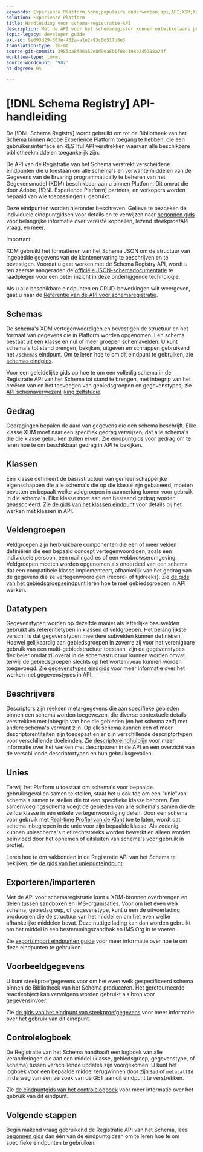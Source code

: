 ```yaml
---
keywords: Experience Platform;home;populaire onderwerpen;api;API;XDM;XDM systeem;ervaringsgegevensmodel;Ervaring gegevensmodel;Beleidsgegevensmodel;Gegevensmodel;Gegevensmodel;Schema register;Schemaregister
solution: Experience Platform
title: Handleiding voor schema-registratie-API
description: Met de API voor het schemaregister kunnen ontwikkelaars programmatisch alle schema's en gerelateerde XDM-bronnen (Experience Data Model) in Adobe Experience Platform beheren. Volg deze handleiding voor het uitvoeren van toetsbewerkingen met de API.
topic-legacy: developer guide
exl-id: 9e693d29-303e-462a-a1e2-93c0d517b8e3
translation-type: tm+mt
source-git-commit: 3985ba8f46a62e8d9ea8b1f084198b245318a24f
workflow-type: tm+mt
source-wordcount: '987'
ht-degree: 0%

---
```


# [!DNL Schema Registry] API-handleiding

De [!DNL Schema Registry] wordt gebruikt om tot de Bibliotheek van het Schema binnen Adobe Experience Platform toegang te hebben, die een gebruikersinterface en RESTful API verstrekken waarvan alle beschikbare bibliotheekmiddelen toegankelijk zijn.

De API van de Registratie van het Schema verstrekt verscheidene eindpunten die u toestaan om alle schema&#39;s en verwante middelen van de Gegevens van de Ervaring programmatically te beheren van het Gegevensmodel (XDM) beschikbaar aan u binnen Platform. Dit omvat die door Adobe, [!DNL Experience Platform] partners, en verkopers worden bepaald van wie toepassingen u gebruikt.

Deze eindpunten worden hieronder beschreven. Gelieve te bezoeken de individuele eindpuntgidsen voor details en te verwijzen naar [begonnen gids](./getting-started.md) voor belangrijke informatie over vereiste kopballen, lezend steekproefAPI vraag, en meer.

>[!IMPORTANT]
>
>XDM gebruikt het formatteren van het Schema JSON om de structuur van ingebedde gegevens van de klantenervaring te beschrijven en te bevestigen. Voordat u gaat werken met de Schema Registry API, wordt u ten zeerste aangeraden de [officiële JSON-schemadocumentatie](https://json-schema.org/) te raadplegen voor een beter inzicht in deze onderliggende technologie.

Als u alle beschikbare eindpunten en CRUD-bewerkingen wilt weergeven, gaat u naar de [Referentie van de API voor schemaregistratie](https://www.adobe.io/apis/experienceplatform/home/api-reference.html#!acpdr/swagger-specs/schema-registry.yaml).

## Schemas

De schema&#39;s XDM vertegenwoordigen en bevestigen de structuur en het formaat van gegevens die in Platform worden opgenomen. Een schema bestaat uit een klasse en nul of meer groepen schemavelden. U kunt schema&#39;s tot stand brengen, bekijken, uitgeven en schrappen gebruikend het `/schemas` eindpunt. Om te leren hoe te om dit eindpunt te gebruiken, zie [schemas eindgids](./schemas.md).

Voor een geleidelijke gids op hoe te om een volledig schema in de Registratie API van het Schema tot stand te brengen, met inbegrip van het creëren van en het toevoegen van gebiedsgroepen en gegevenstypes, zie [API schemaverwezenlijking zelfstudie](../tutorials/create-schema-api.md).

## Gedrag

Gedragingen bepalen de aard van gegevens die een schema beschrijft. Elke klasse XDM moet naar een specifiek gedrag verwijzen, dat alle schema&#39;s die die klasse gebruiken zullen erven. Zie [eindpuntgids voor gedrag](./behaviors.md) om te leren hoe te om beschikbaar gedrag in API te bekijken.

## Klassen

Een klasse definieert de basisstructuur van gemeenschappelijke eigenschappen die alle schema&#39;s die op die klasse zijn gebaseerd, moeten bevatten en bepaalt welke veldgroepen in aanmerking komen voor gebruik in die schema&#39;s. Elke klasse moet aan een bestaand gedrag worden geassocieerd. Zie [de gids van het klassen eindpunt](./classes.md) voor details bij het werken met klassen in API.

## Veldengroepen

Veldgroepen zijn herbruikbare componenten die een of meer velden definiëren die een bepaald concept vertegenwoordigen, zoals een individuele persoon, een mailingadres of een webbrowseromgeving. Veldgroepen moeten worden opgenomen als onderdeel van een schema dat een compatibele klasse implementeert, afhankelijk van het gedrag van de gegevens die ze vertegenwoordigen (record- of tijdreeks). Zie [de gids van het gebiedsgroepseindpunt](./field-groups.md) leren hoe te met gebiedsgroepen in API werken.

## Datatypen

Gegevenstypen worden op dezelfde manier als letterlijke basisvelden gebruikt als referentietypen in klassen of veldgroepen. Het belangrijkste verschil is dat gegevenstypen meerdere subvelden kunnen definiëren. Hoewel gelijkaardig aan gebiedsgroepen in zoverre zij voor het verenigbare gebruik van een multi-gebiedstructuur toestaan, zijn de gegevenstypes flexibeler omdat zij overal in de schemastructuur kunnen worden omvat terwijl de gebiedsgroepen slechts op het wortelniveau kunnen worden toegevoegd. Zie [gegevenstypes eindgids](./data-types.md) voor meer informatie over het werken met gegevenstypes in API.

## Beschrijvers

Descriptors zijn reeksen meta-gegevens die aan specifieke gebieden binnen een schema worden toegewezen, die diverse contextuele details verstrekken met inbegrip van hoe die gebieden (en het schema zelf) met andere schema&#39;s verwant zijn. Op elk schema kunnen een of meer descriptorentiteiten zijn toegepast en er zijn verschillende descriptortypen voor verschillende doeleinden. Zie [descriptoreindhulplijn](./descriptors.md) voor meer informatie over het werken met descriptoren in de API en een overzicht van de verschillende descriptortypen en hun gebruiksgevallen.

## Unies

Terwijl het Platform u toestaat om schema&#39;s voor bepaalde gebruiksgevallen samen te stellen, staat het u ook toe om een &quot;unie&quot;van schema&#39;s samen te stellen die tot een specifieke klasse behoren. Een samenvoegingsschema voegt de gebieden van alle schema&#39;s samen die de zelfde klasse in één enkele vertegenwoordiging delen. Door een schema voor gebruik met [Real-time Profiel van de Klant ](../../profile/home.md) toe te laten, wordt dat schema inbegrepen in de unie voor zijn bepaalde klasse. Als zodanig kunnen unieschema&#39;s niet rechtstreeks worden bewerkt en alleen worden beïnvloed door het opnemen of uitsluiten van schema&#39;s voor gebruik in profiel.

Leren hoe te om vakbonden in de Registratie API van het Schema te bekijken, zie [de gids van het uniepunteindpunt](./unions.md).

## Exporteren/importeren

Met de API voor schemaregistratie kunt u XDM-bronnen overbrengen en delen tussen sandboxen en IMS-organisaties. Voor om het even welk schema, gebiedsgroep, of gegevenstype, kunt u een de uitvoerlading produceren die de structuur van het middel en om het even welke afhankelijke middelen bevat. Deze nuttige lading kan dan worden gebruikt om het middel in een bestemmingszandbak en IMS Org in te voeren.

Zie [export/import eindpunten guide](./export-import.md) voor meer informatie over hoe te om deze eindpunten te gebruiken.

## Voorbeeldgegevens

U kunt steekproefgegevens voor om het even welk gespecificeerd schema binnen de Bibliotheek van het Schema produceren. Het geretourneerde reactieobject kan vervolgens worden gebruikt als bron voor gegevensinvoer.

Zie [de gids van het eindpunt van steekproefgegevens](./sample-data.md) voor meer informatie over het gebruik van dit eindpunt.

## Controlelogboek

De Registratie van het Schema handhaaft een logboek van alle veranderingen die aan een middel (klasse, gebiedsgroep, gegevenstype, of schema) tussen verschillende updates zijn voorgekomen. U kunt het logboek voor een bepaalde middel terugwinnen door zijn `$id` of `meta:altId` in de weg van een verzoek van de GET aan dit eindpunt te verstrekken.

Zie [de eindpuntgids van het controlelogboek](./audit-log.md) voor meer informatie over het gebruik van dit eindpunt.

## Volgende stappen

Begin makend vraag gebruikend de Registratie API van het Schema, lees [begonnen gids](./getting-started.md) dan één van de eindpuntgidsen om te leren hoe te om specifieke eindpunten te gebruiken.
